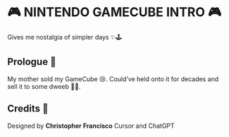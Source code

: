 # 🎮 NINTENDO GAMECUBE INTRO 🎮

Gives me nostalgia of simpler days ✨🕹️

## Prologue :scroll:

My mother sold my GameCube 😢. Could’ve held onto it for decades and sell it to some dweeb 💸👾.

## Credits :art:

Designed by **Christopher Francisco** Cursor and ChatGPT
